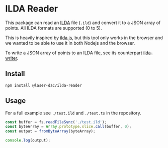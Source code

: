 # ILDA Reader

This package can read an [ILDA](http://ilda.com/) file (`.ild`) and convert it to a JSON array of points. All ILDA formats are supported (0 to 5).

This is heavily inspired by [ilda.js](https://github.com/possan/ilda.js), but this tool only works in the browser and we wanted to be able to use it in both Nodejs and the browser.

To write a JSON array of points to an ILDA file, see its counterpart [ilda-writer](https://github.com/Volst/laser-dac/tree/master/packages/ilda-writer).

## Install

```
npm install @laser-dac/ilda-reader
```

## Usage

For a full example see `./test.ild` and `./test.ts` in the repository.

```js
const buffer = fs.readFileSync('./test.ild');
const byteArray = Array.prototype.slice.call(buffer, 0);
const output = fromByteArray(byteArray);

console.log(output);
```
